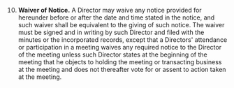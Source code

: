 10. **Waiver of Notice.** A Director may waive any notice provided for hereunder before or after the date and time stated in the notice, and such waiver shall be equivalent to the giving of such notice. The waiver must be signed and in writing by such Director and filed with the minutes or the incorporated records, except that a Directors' attendance or participation in a meeting waives any required notice to the Director of the meeting unless such Director states at the beginning of the meeting that he objects to holding the meeting or transacting business at the meeting and does not thereafter vote for or assent to action taken at the meeting.
